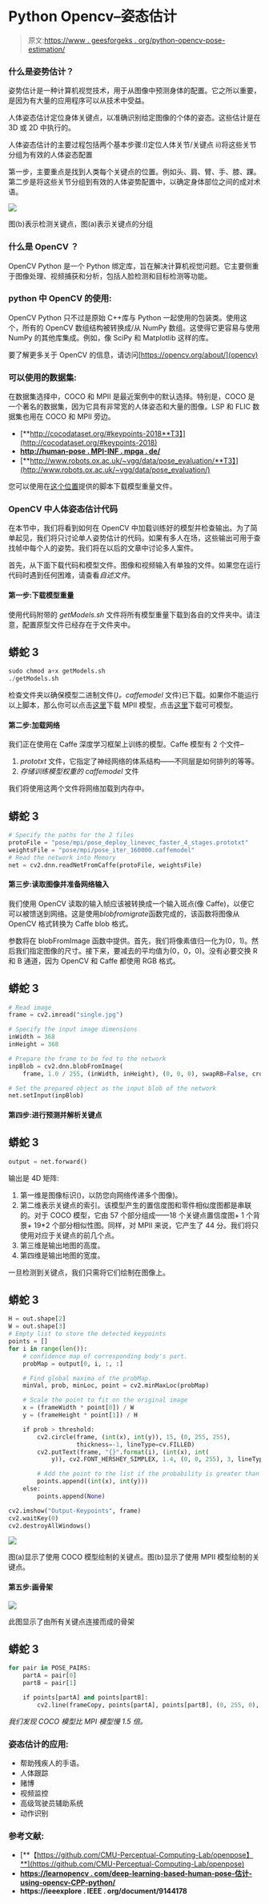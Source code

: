 # Python Opencv–姿态估计

> 原文:[https://www . geesforgeks . org/python-opencv-pose-estimation/](https://www.geeksforgeeks.org/python-opencv-pose-estimation/)

### **什么是姿势估计？**

姿势估计是一种计算机视觉技术，用于从图像中预测身体的配置。它之所以重要，是因为有大量的应用程序可以从技术中受益。

人体姿态估计定位身体关键点，以准确识别给定图像的个体的姿态。这些估计是在 3D 或 2D 中执行的。

人体姿态估计的主要过程包括两个基本步骤:I)定位人体关节/关键点 ii)将这些关节分组为有效的人体姿态配置

第一步，主要重点是找到人类每个关键点的位置。例如头、肩、臂、手、膝、踝。第二步是将这些关节分组到有效的人体姿势配置中，以确定身体部位之间的成对术语。

![](img/bd6bc355ca0eb8704d53bdd0f755e9cb.png)

图(b)表示检测关键点，图(a)表示关键点的分组

### **什么是** OpenCV **？**

OpenCV Python 是一个 Python 绑定库，旨在解决计算机视觉问题。它主要侧重于图像处理、视频捕获和分析，包括人脸检测和目标检测等功能。

### **python 中** OpenCV **的使用:**

OpenCV Python 只不过是原始 C++库与 Python 一起使用的包装类。使用这个，所有的 OpenCV 数组结构被转换成/从 NumPy 数组。这使得它更容易与使用 NumPy 的其他库集成。例如，像 SciPy 和 Matplotlib 这样的库。

要了解更多关于 OpenCV 的信息，请访问[https://opencv.org/about/](opencv)

### **可以使用的数据集:**

在数据集选择中，COCO 和 MPII 是最近案例中的默认选择。特别是，COCO 是一个著名的数据集，因为它具有非常宽的人体姿态和大量的图像。LSP 和 FLIC 数据集也用在 COCO 和 MPII 旁边。

*   [**http://cocodataset.org/#keypoints-2018**T3】](http://cocodataset.org/#keypoints-2018)
*   [**http://human-pose . MPI-INF . mpga . de/**](http://human-pose.mpi-inf.mpg.de/)
*   [**http://www.robots.ox.ac.uk/~vgg/data/pose_evaluation/**T3】](http://www.robots.ox.ac.uk/~vgg/data/pose_evaluation/)

您可以使用在[这个位置](https://github.com/CMU-Perceptual-Computing-Lab/openpose/tree/master/models)提供的脚本下载模型重量文件。

### **OpenCV 中人体姿态估计代码**

在本节中，我们将看到如何在 OpenCV 中加载训练好的模型并检查输出。为了简单起见，我们将只讨论单人姿势估计的代码。如果有多人在场，这些输出可用于查找帧中每个人的姿势。我们将在以后的文章中讨论多人案件。

首先，从下面下载代码和模型文件。图像和视频输入有单独的文件。如果您在运行代码时遇到任何困难，请查看*自述文件*。

#### **第一步:下载模型重量**

使用代码附带的 *getModels.sh* 文件将所有模型重量下载到各自的文件夹中。请注意，配置原型文件已经存在于文件夹中。

## 蟒蛇 3

```py
sudo chmod a+x getModels.sh
./getModels.sh
```

检查文件夹以确保模型二进制文件(*)。caffemodel* 文件)已下载。如果你不能运行以上脚本，那么你可以点击[这里](http://posefs1.perception.cs.cmu.edu/OpenPose/models/pose/mpi/pose_iter_160000.caffemodel)下载 MPII 模型，点击[这里](http://posefs1.perception.cs.cmu.edu/OpenPose/models/pose/coco/pose_iter_440000.caffemodel)下载可可模型。

#### **第二步:加载网络**

我们正在使用在 Caffe 深度学习框架上训练的模型。Caffe 模型有 2 个文件–

1.  *prototxt* 文件，它指定了神经网络的体系结构——不同层是如何排列的等等。
2.  *存储训练模型权重的 caffemodel* 文件

我们将使用这两个文件将网络加载到内存中。

## 蟒蛇 3

```py
# Specify the paths for the 2 files
protoFile = "pose/mpi/pose_deploy_linevec_faster_4_stages.prototxt"
weightsFile = "pose/mpi/pose_iter_160000.caffemodel"
# Read the network into Memory
net = cv2.dnn.readNetFromCaffe(protoFile, weightsFile)
```

#### **第三步:读取图像并准备网络输入**

我们使用 OpenCV 读取的输入帧应该被转换成一个输入斑点(像 Caffe)，以便它可以被馈送到网络。这是使用*blobfromigrate*函数完成的，该函数将图像从 OpenCV 格式转换为 Caffe blob 格式。

参数将在 blobFromImage 函数中提供。首先，我们将像素值归一化为(0，1)。然后我们指定图像的尺寸。接下来，要减去的平均值为(0，0，0)。没有必要交换 R 和 B 通道，因为 OpenCV 和 Caffe 都使用 RGB 格式。

## 蟒蛇 3

```py
# Read image
frame = cv2.imread("single.jpg")

# Specify the input image dimensions
inWidth = 368
inHeight = 368

# Prepare the frame to be fed to the network
inpBlob = cv2.dnn.blobFromImage(
    frame, 1.0 / 255, (inWidth, inHeight), (0, 0, 0), swapRB=False, crop=False)

# Set the prepared object as the input blob of the network
net.setInput(inpBlob)
```

#### **第四步:进行预测并解析关键点**

## 蟒蛇 3

```py
output = net.forward()
```

输出是 4D 矩阵:

1.  第一维是图像标识()，以防您向网络传递多个图像)。
2.  第二维表示关键点的索引。该模型产生的置信度图和零件相似度图都是串联的。对于 COCO 模型，它由 57 个部分组成——18 个关键点置信度图+ 1 个背景+ 19*2 个部分相似性图。同样，对 MPII 来说，它产生了 44 分。我们将只使用对应于关键点的前几个点。
3.  第三维是输出地图的高度。
4.  第四维是输出地图的宽度。

一旦检测到关键点，我们只需将它们绘制在图像上。

## 蟒蛇 3

```py
H = out.shape[2]
W = out.shape[3]
# Empty list to store the detected keypoints
points = []
for i in range(len()):
    # confidence map of corresponding body's part.
    probMap = output[0, i, :, :]

    # Find global maxima of the probMap.
    minVal, prob, minLoc, point = cv2.minMaxLoc(probMap)

    # Scale the point to fit on the original image
    x = (frameWidth * point[0]) / W
    y = (frameHeight * point[1]) / H

    if prob > threshold:
        cv2.circle(frame, (int(x), int(y)), 15, (0, 255, 255),
                   thickness=-1, lineType=cv.FILLED)
        cv2.putText(frame, "{}".format(i), (int(x), int(
            y)), cv2.FONT_HERSHEY_SIMPLEX, 1.4, (0, 0, 255), 3, lineType=cv2.LINE_AA)

        # Add the point to the list if the probability is greater than the threshold
        points.append((int(x), int(y)))
    else:
        points.append(None)

cv2.imshow("Output-Keypoints", frame)
cv2.waitKey(0)
cv2.destroyAllWindows()
```

![](img/9ace292e3f6bce2d74f74cffec7448a6.png)

图(a)显示了使用 COCO 模型绘制的关键点。图(b)显示了使用 MPII 模型绘制的关键点。

#### **第五步:画骨架**

![](img/3703ba9dd6dcb16c28c9cacf70ffdc4b.png)

此图显示了由所有关键点连接而成的骨架

## 蟒蛇 3

```py
for pair in POSE_PAIRS:
    partA = pair[0]
    partB = pair[1]

    if points[partA] and points[partB]:
        cv2.line(frameCopy, points[partA], points[partB], (0, 255, 0), 3)
```

*我们发现 COCO 模型比 MPI 模型慢 1.5 倍。*

### **姿态估计的应用:**

*   帮助残疾人的手语。
*   人体跟踪
*   赌博
*   视频监控
*   高级驾驶员辅助系统
*   动作识别

### **参考文献:**

*   [**【https://github.com/CMU-Perceptual-Computing-Lab/openpose】**](https://github.com/CMU-Perceptual-Computing-Lab/openpose)
*   **[**https://learnopencv . com/deep-learning-based-human-pose-估计-using-opencv-CPP-python/**](https://learnopencv.com/deep-learning-based-human-pose-estimation-using-opencv-cpp-python/)**
*   ******https://ieeexplore . IEEE . org/document/9144178******